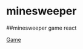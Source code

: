 # minesweeper

##minesweeper game react

[Game](https://astonishing-taffy-ed4a07.netlify.app/ "Game")

